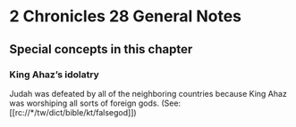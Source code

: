 # 2 Chronicles 28 General Notes
## Special concepts in this chapter

### King Ahaz’s idolatry

Judah was defeated by all of the neighboring countries because King Ahaz was worshiping all sorts of foreign gods. (See: [[rc://*/tw/dict/bible/kt/falsegod]])